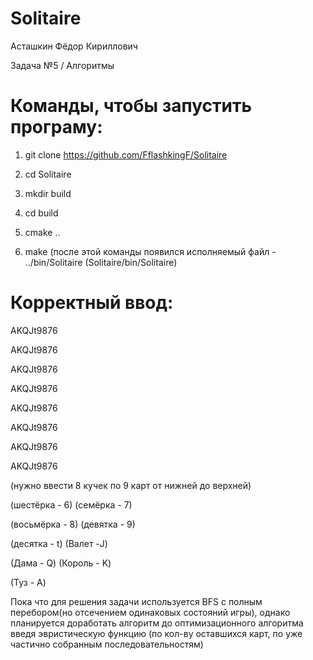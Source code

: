 # Solitaire

Асташкин Фёдор Кириллович

Задача №5 / Алгоритмы



# Команды, чтобы  запустить програму:

1) git clone https://github.com/FflashkingF/Solitaire

2) cd Solitaire

3) mkdir build

4) cd build

6) cmake ..
   
7) make (после этой команды появился исполняемый файл - ../bin/Solitaire (Solitaire/bin/Solitaire)


# Корректный ввод:
AKQJt9876 

AKQJt9876

AKQJt9876

AKQJt9876

AKQJt9876

AKQJt9876

AKQJt9876

AKQJt9876

(нужно ввести 8 кучек по 9 карт от нижней до верхней)

(шестёрка - 6)
(семёрка - 7)

(восьмёрка - 8)
(девятка - 9)

(десятка - t)
(Валет -J)
 
(Дама - Q)
(Король - K)

(Туз - A)

Пока что для решения задачи используется BFS с полным перебором(но отсечением одинаковых состояний игры), однако планируется доработать алгоритм до оптимизационного алгоритма введя эвристическую функцию (по кол-ву оставшихся карт, по уже частично собранным последовательностям)
